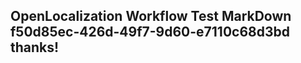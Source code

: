 <properties
ms.topic="hero-topic"
ms.test1="hero-topic"
ms.test2="test"/>

## OpenLocalization Workflow Test MarkDown f50d85ec-426d-49f7-9d60-e7110c68d3bd thanks!

